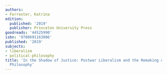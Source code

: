 ```yaml
---
authors:
- Forrester, Katrina
edition:
  published: '2019'
  publisher: Princeton University Press
goodreads: '44525990'
isbn: '9780691163086'
published: '2019'
subjects:
- liberalism
- political-philosophy
title: 'In the Shadow of Justice: Postwar Liberalism and the Remaking of Political
  Philosophy'
---
```


